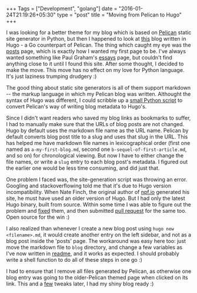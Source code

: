 +++
Tags = ["Development", "golang"]
date = "2016-01-24T21:19:26+05:30"
type = "post"
title = "Moving from Pelican to Hugo"
+++

I was looking for a better theme for my blog which is based on
[Pelican](http://blog.getpelican.com/) static site generator in Python, but then I happened to look at
[this](http://npf.io) blog written in Hugo - a Go counterpart of Pelican. The
thing which caught my eye was the [posts](http://npf.io/blog/) page, which is
exactly how I wanted my first page to be. I've always wanted something like
Paul Graham's [essays](http://paulgraham.com/articles.html) page, but couldn't
find anything close to it until I found this site. After some thought, I
decided to make the move. This move has no effect on my love for Python
language. It's just laziness trumping drudgery :)

The good thing about static site generators is all of them support markdown --
the markup language in which my Pelican blog was written. Althought the syntax
of Hugo was different, I could scribble up a [small Python
script](https://github.com/rushiagr/public/blob/master/scripts/pelican-to-hugo.py)
to convert Pelican's way of writing blog metadata to Hugo's.

Since I didn't want readers who saved my blog links as bookmarks to suffer, I
had to manually make sure that the URLs of blog posts are not changed. Hugo by
default uses the markdown file name as the URL name. Pelican by default
converts blog post title to a slug and uses that slug in the URL. This has
helped me have markdown file names in lexicographical order (first one named as
`a-my-first-blog.md`, second one `b-sequel-of-first-article.md`, and so
on) for chronological viewing. But now I have to either change the file names,
or write a `slug` entry to each blog post's metadata. I figured out the earlier one
would be less time consuming, and did just that.

One problem I faced was, the site-generation script was throwing an error.
Googling and stackoverflowing told me that it's due to Hugo version
incompatibility. When Nate Finch, the original author of
[npf.io](http://npf.io) generated his site, he must have used an older version
of Hugo. But I had only the latest Hugo binary, built from source. Within some
time I was able to figure out the problem and
[fixed](https://github.com/rushiagr/npf/commit/712506d460dbeb7cb80757d9d4f533f75983968d) them, and then submitted
[pull request](https://github.com/natefinch/npf/pull/5) for the same too. Open
source for the win :)

I also realized than whenever I create a new blog post using `hugo new
<filename>.md`, it would create another entry on the left sidebar, and not as a
blog post inside the 'posts' page. The workaround was easy here too: just move
the markdown file to `blog` directory, and change a few variables as I've now
written in [readme](https://github.com/rushiagr/npf#create-a-new-post), and
it works as expected. I should probably write a shell function to do all of
these steps in one go :)

I had to ensure that I remove all files generated by Pelican, as otherwise one
blog entry was going to the older-Pelican themed page when clicked on its link.
This and a
[few](https://github.com/rushiagr/npf/commit/384283276cd960e494f97df9de46fda2f7f58383)
tweaks later, I had my shiny blog ready :)
